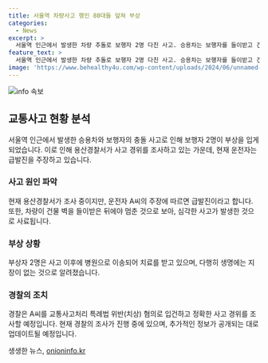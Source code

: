 ```yaml
---
title: 서울역 차량사고 행인 80대들 덮쳐 부상
categories:
  - News
excerpt: >
  서울역 인근에서 발생한 차량 추돌로 보행자 2명 다친 사고. 승용차는 보행자를 들이받고 건물에 충돌, 80대 운전자는 급발진을 주장 중. 부상자 2명은 치료 중이며 생명에는 지장 없는 것으로 알려져, 운전자는 교통사고처리 특례법 위반(치상) 혐의로 조사 중.
feature_text: >
  서울역 인근에서 발생한 차량 추돌로 보행자 2명 다친 사고. 승용차는 보행자를 들이받고 건물에 충돌, 80대 운전자는 급발진을 주장 중. 부상자 2명은 치료 중이며 생명에는 지장 없는 것으로 알려져, 운전자는 교통사고처리 특례법 위반(치상) 혐의로 조사 중.
image: 'https://www.behealthy4u.com/wp-content/uploads/2024/06/unnamed-file.png'
---
```


<p><img src="https://www.behealthy4u.com/wp-content/uploads/2024/06/unnamed-file.png" alt="info 속보" /></p>

<h2 data-ke-size="size26">교통사고 현황 분석</h2>

<p data-ke-size="size16">서울역 인근에서 발생한 승용차와 보행자의 충돌 사고로 인해 보행자 2명이 부상을 입게 되었습니다. 이로 인해 용산경찰서가 사고 경위를 조사하고 있는 가운데, 현재 운전자는 급발진을 주장하고 있습니다.</p>

<h3>사고 원인 파악</h3>

<p data-ke-size="size16">현재 용산경찰서가 조사 중이지만, 운전자 A씨의 주장에 따르면 급발진이라고 합니다. 또한, 차량이 건물 벽을 들이받은 뒤에야 멈춘 것으로 보아, 심각한 사고가 발생한 것으로 사료됩니다. </p>

<h3>부상 상황</h3>

<p data-ke-size="size16">부상자 2명은 사고 이후에 병원으로 이송되어 치료를 받고 있으며, 다행히 생명에는 지장이 없는 것으로 알려졌습니다.</p>

<h3>경찰의 조치</h3>

<p data-ke-size="size16">경찰은 A씨를 교통사고처리 특례법 위반(치상) 혐의로 입건하고 정확한 사고 경위를 조사할 예정입니다. 현재 경찰의 조사가 진행 중에 있으며, 추가적인 정보가 공개되는 대로 업데이트될 예정입니다.</p>
생생한 뉴스, <a href="https://onioninfo.kr" rel="dofollow">onioninfo.kr</a>


